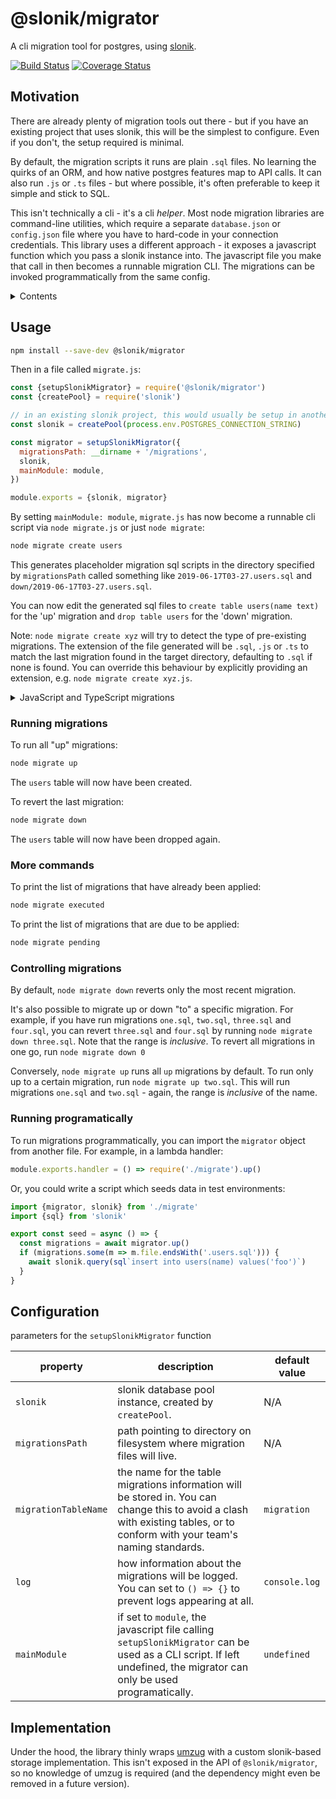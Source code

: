 # @slonik/migrator

A cli migration tool for postgres, using [slonik](https://npmjs.com/package/slonik).

[![Build Status](https://travis-ci.org/mmkal/slonik-tools.svg?branch=master)](https://travis-ci.org/mmkal/slonik-tools)
[![Coverage Status](https://coveralls.io/repos/github/mmkal/slonik-tools/badge.svg?branch=master)](https://coveralls.io/github/mmkal/slonik-tools?branch=master)

## Motivation

There are already plenty of migration tools out there - but if you have an existing project that uses slonik, this will be the simplest to configure. Even if you don't, the setup required is minimal.

By default, the migration scripts it runs are plain `.sql` files. No learning the quirks of an ORM, and how native postgres features map to API calls. It can also run `.js` or `.ts` files - but where possible, it's often preferable to keep it simple and stick to SQL.

This isn't technically a cli - it's a cli _helper_. Most node migration libraries are command-line utilities, which require a separate `database.json` or `config.json` file where you have to hard-code in your connection credentials. This library uses a different approach - it exposes a javascript function which you pass a slonik instance into. The javascript file you make that call in then becomes a runnable migration CLI. The migrations can be invoked programmatically from the same config.

<details>
  <summary>Contents</summary>

<!-- codegen:start {preset: markdownTOC, minDepth: 2} -->
- [Motivation](#motivation)
- [Usage](#usage)
   - [Running migrations](#running-migrations)
   - [More commands](#more-commands)
   - [Controlling migrations](#controlling-migrations)
   - [Running programatically](#running-programatically)
- [Configuration](#configuration)
- [Implementation](#implementation)
<!-- codegen:end -->

</details>

## Usage

```bash
npm install --save-dev @slonik/migrator
```

Then in a file called `migrate.js`:
```javascript
const {setupSlonikMigrator} = require('@slonik/migrator')
const {createPool} = require('slonik')

// in an existing slonik project, this would usually be setup in another module
const slonik = createPool(process.env.POSTGRES_CONNECTION_STRING)

const migrator = setupSlonikMigrator({
  migrationsPath: __dirname + '/migrations',
  slonik,
  mainModule: module,
})

module.exports = {slonik, migrator}
```

By setting `mainModule: module`, `migrate.js` has now become a runnable cli script via `node migrate.js` or just `node migrate`:

```bash
node migrate create users
```
This generates placeholder migration sql scripts in the directory specified by `migrationsPath` called something like `2019-06-17T03-27.users.sql` and `down/2019-06-17T03-27.users.sql`.

You can now edit the generated sql files to `create table users(name text)` for the 'up' migration and `drop table users` for the 'down' migration.

Note: `node migrate create xyz` will try to detect the type of pre-existing migrations. The extension of the file generated will be `.sql`, `.js` or `.ts` to match the last migration found in the target directory, defaulting to `.sql` if none is found. You can override this behaviour by explicitly providing an extension, e.g. `node migrate create xyz.js`.

<details>
  <summary>JavaScript and TypeScript migrations</summary>
  
  These are expected to be modules with a required `up` export and an optional `down` export. Each of these functions will have an object passed to them with a `slonik` instance, and a `sql` tag function. You can see a [javascript](./test/migrations/2000-01-03T00-00.three.js) and a [typescript]([javascript](./test/migrations/2000-01-04T00-00.four.ts)) example in the tests.
 
  Note: if writing migrations in typescript, you will likely want to use a tool like [ts-node](https://npmjs.com/package/ts-node) to enable loading typescript modules. You can either add `require('ts-node/register/transpile-only')` at the top of your `migrate.js` file, or run `node -r ts-node/register/transpile-only migrate ...` instead of `node migrate ...`.

  (In general, using `ts-node/register/transpile-only` is preferable over `ts-node/register` - type-checking is best left to a separate process)

</details>

### Running migrations

To run all "up" migrations:

```bash
node migrate up
```

The `users` table will now have been created.

To revert the last migration:

```bash
node migrate down
```

The `users` table will now have been dropped again.

### More commands

To print the list of migrations that have already been applied:

```bash
node migrate executed
```

To print the list of migrations that are due to be applied:

```bash
node migrate pending
```

### Controlling migrations

By default, `node migrate down` reverts only the most recent migration.

It's also possible to migrate up or down "to" a specific migration. For example, if you have run migrations `one.sql`, `two.sql`, `three.sql` and `four.sql`, you can revert `three.sql` and `four.sql` by running `node migrate down three.sql`. Note that the range is *inclusive*. To revert all migrations in one go, run `node migrate down 0`

Conversely, `node migrate up` runs all `up` migrations by default. To run only up to a certain migration, run `node migrate up two.sql`. This will run migrations `one.sql` and `two.sql` - again, the range is *inclusive* of the name.

### Running programatically

To run migrations programmatically, you can import the `migrator` object from another file. For example, in a lambda handler:

```javascript
module.exports.handler = () => require('./migrate').up()
```

Or, you could write a script which seeds data in test environments:

```javascript
import {migrator, slonik} from './migrate'
import {sql} from 'slonik'

export const seed = async () => {
  const migrations = await migrator.up()
  if (migrations.some(m => m.file.endsWith('.users.sql'))) {
    await slonik.query(sql`insert into users(name) values('foo')`)
  }
}
```

## Configuration

parameters for the `setupSlonikMigrator` function

| property | description | default value |
|--------|------------|-------------|
| `slonik` | slonik database pool instance, created by `createPool`. | N/A |
| `migrationsPath` | path pointing to directory on filesystem where migration files will live. | N/A |
| `migrationTableName` | the name for the table migrations information will be stored in. You can change this to avoid a clash with existing tables, or to conform with your team's naming standards. | `migration` |
| `log` | how information about the migrations will be logged. You can set to `() => {}` to prevent logs appearing at all. | `console.log` |
| `mainModule` | if set to `module`, the javascript file calling `setupSlonikMigrator` can be used as a CLI script. If left undefined, the migrator can only be used programatically. | `undefined` |

## Implementation

Under the hood, the library thinly wraps [umzug](https://npmjs.com/package/umzug) with a custom slonik-based storage implementation. This isn't exposed in the API of `@slonik/migrator`, so no knowledge of umzug is required (and the dependency might even be removed in a future version).
